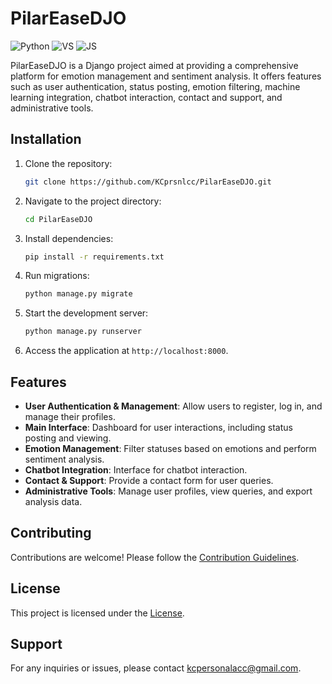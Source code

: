 # PilarEaseDJO

![Python](https://user-images.githubusercontent.com/74038190/212257472-08e52665-c503-4bd9-aa20-f5a4dae769b5.gif)
![VS](https://user-images.githubusercontent.com/74038190/212257465-7ce8d493-cac5-494e-982a-5a9deb852c4b.gif)
![JS](https://user-images.githubusercontent.com/74038190/212257454-16e3712e-945a-4ca2-b238-408ad0bf87e6.gif)

PilarEaseDJO is a Django project aimed at providing a comprehensive platform for emotion management and sentiment analysis. It offers features such as user authentication, status posting, emotion filtering, machine learning integration, chatbot interaction, contact and support, and administrative tools.

## Installation

1. Clone the repository:

    ```sh
    git clone https://github.com/KCprsnlcc/PilarEaseDJO.git
    ```

2. Navigate to the project directory:

    ```sh
    cd PilarEaseDJO
    ```

3. Install dependencies:

    ```sh
    pip install -r requirements.txt
    ```

4. Run migrations:

    ```sh
    python manage.py migrate
    ```

5. Start the development server:

    ```sh
    python manage.py runserver
    ```

6. Access the application at `http://localhost:8000`.

## Features

- **User Authentication & Management**: Allow users to register, log in, and manage their profiles.
- **Main Interface**: Dashboard for user interactions, including status posting and viewing.
- **Emotion Management**: Filter statuses based on emotions and perform sentiment analysis.
- **Chatbot Integration**: Interface for chatbot interaction.
- **Contact & Support**: Provide a contact form for user queries.
- **Administrative Tools**: Manage user profiles, view queries, and export analysis data.

## Contributing

Contributions are welcome! Please follow the [Contribution Guidelines](CONTRIBUTING.md).

## License

This project is licensed under the [License](LICENSE.md).

## Support

For any inquiries or issues, please contact [kcpersonalacc@gmail.com](mailto:kcpersonalacc@gmail.com).

